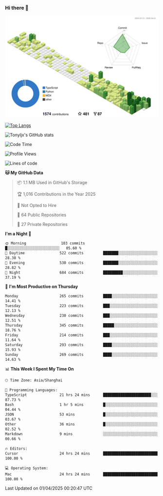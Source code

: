 ### Hi there 👋

![](./profile-3d-contrib/profile-green-animate.svg)

 

[![Top Langs](https://github-readme-stats.vercel.app/api/top-langs/?username=tonyljx)](https://github.com/anuraghazra/github-readme-stats)

![Tonyljx's GitHub stats](https://github-readme-stats.vercel.app/api?username=tonyljx&theme=default&show_icons=true)

 

<!--START_SECTION:waka-->
![Code Time](http://img.shields.io/badge/Code%20Time-1%2C257%20hrs%2033%20mins-blue)

![Profile Views](http://img.shields.io/badge/Profile%20Views-0-blue)

![Lines of code](https://img.shields.io/badge/From%20Hello%20World%20I%27ve%20Written-1.1%20million%20lines%20of%20code-blue)

**🐱 My GitHub Data** 

> 📦 1.1 MB Used in GitHub's Storage 
 > 
> 🏆 1,016 Contributions in the Year 2025
 > 
> 🚫 Not Opted to Hire
 > 
> 📜 64 Public Repositories 
 > 
> 🔑 27 Private Repositories 
 > 
**I'm a Night 🦉** 

```text
🌞 Morning                103 commits         █░░░░░░░░░░░░░░░░░░░░░░░░   05.60 % 
🌆 Daytime                522 commits         ███████░░░░░░░░░░░░░░░░░░   28.38 % 
🌃 Evening                530 commits         ███████░░░░░░░░░░░░░░░░░░   28.82 % 
🌙 Night                  684 commits         █████████░░░░░░░░░░░░░░░░   37.19 % 
```
📅 **I'm Most Productive on Thursday** 

```text
Monday                   265 commits         ████░░░░░░░░░░░░░░░░░░░░░   14.41 % 
Tuesday                  223 commits         ███░░░░░░░░░░░░░░░░░░░░░░   12.13 % 
Wednesday                230 commits         ███░░░░░░░░░░░░░░░░░░░░░░   12.51 % 
Thursday                 345 commits         █████░░░░░░░░░░░░░░░░░░░░   18.76 % 
Friday                   214 commits         ███░░░░░░░░░░░░░░░░░░░░░░   11.64 % 
Saturday                 293 commits         ████░░░░░░░░░░░░░░░░░░░░░   15.93 % 
Sunday                   269 commits         ████░░░░░░░░░░░░░░░░░░░░░   14.63 % 
```


📊 **This Week I Spent My Time On** 

```text
🕑︎ Time Zone: Asia/Shanghai

💬 Programming Languages: 
TypeScript               21 hrs 24 mins      ██████████████████████░░░   87.73 % 
Bash                     1 hr 5 mins         █░░░░░░░░░░░░░░░░░░░░░░░░   04.44 % 
JSON                     53 mins             █░░░░░░░░░░░░░░░░░░░░░░░░   03.67 % 
Other                    36 mins             █░░░░░░░░░░░░░░░░░░░░░░░░   02.52 % 
Markdown                 9 mins              ░░░░░░░░░░░░░░░░░░░░░░░░░   00.66 % 

🔥 Editors: 
Cursor                   24 hrs 24 mins      █████████████████████████   100.00 % 

💻 Operating System: 
Mac                      24 hrs 24 mins      █████████████████████████   100.00 % 
```


 Last Updated on 01/04/2025 00:20:47 UTC
<!--END_SECTION:waka-->
